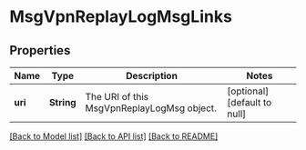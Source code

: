 # MsgVpnReplayLogMsgLinks

## Properties
Name | Type | Description | Notes
------------ | ------------- | ------------- | -------------
**uri** | **String** | The URI of this MsgVpnReplayLogMsg object. | [optional] [default to null]

[[Back to Model list]](../README.md#documentation-for-models) [[Back to API list]](../README.md#documentation-for-api-endpoints) [[Back to README]](../README.md)


